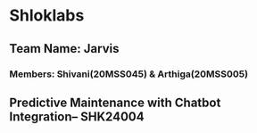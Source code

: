 # Shloklabs
## Team Name: Jarvis 
### Members: Shivani(20MSS045) & Arthiga(20MSS005)
## Predictive Maintenance with Chatbot Integration– SHK24004

